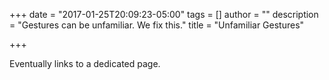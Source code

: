 +++
date = "2017-01-25T20:09:23-05:00"
tags = []
author = ""
description = "Gestures can be unfamiliar. We fix this."
title = "Unfamiliar Gestures"

+++

Eventually links to a dedicated page.
